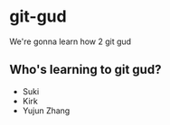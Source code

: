 # git-gud

We're gonna learn how 2 git gud

## Who's learning to git gud?
 * Suki
 * Kirk
 * Yujun Zhang
